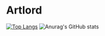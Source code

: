 # Artlord
   [![Top Langs](https://github-readme-stats.vercel.app/api/top-langs/?username=Artlordd&layout=compact&theme=radical)](https://github.com/anuraghazra/github-readme-stats)                        ![Anurag's GitHub stats](https://github-readme-stats.vercel.app/api?username=Artlordd&show_icons=true&theme=radical)
